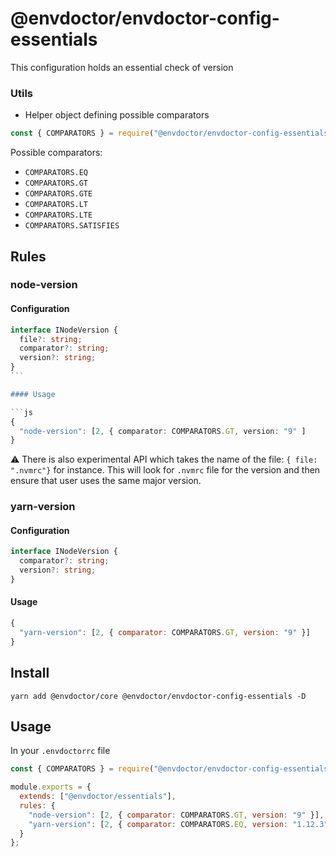 # @envdoctor/envdoctor-config-essentials

This configuration holds an essential check of version

### Utils

- Helper object defining possible comparators

```js
const { COMPARATORS } = require("@envdoctor/envdoctor-config-essentials");
```

Possible comparators:

- `COMPARATORS.EQ`
- `COMPARATORS.GT`
- `COMPARATORS.GTE`
- `COMPARATORS.LT`
- `COMPARATORS.LTE`
- `COMPARATORS.SATISFIES`

## Rules

### node-version

#### Configuration

````ts
interface INodeVersion {
  file?: string;
  comparator?: string;
  version?: string;
}
```

#### Usage

```js
{
  "node-version": [2, { comparator: COMPARATORS.GT, version: "9" ]
}
````

⚠️ There is also experimental API which takes the name of the file: `{ file: ".nvmrc"}` for instance. This will look for `.nvmrc` file for the version and then ensure that user uses the same major version.

### yarn-version

#### Configuration

```ts
interface INodeVersion {
  comparator?: string;
  version?: string;
}
```

#### Usage

```js
{
  "yarn-version": [2, { comparator: COMPARATORS.GT, version: "9" }]
}
```

## Install

`yarn add @envdoctor/core @envdoctor/envdoctor-config-essentials -D`

## Usage

In your `.envdoctorrc` file

```js
const { COMPARATORS } = require("@envdoctor/envdoctor-config-essentials");

module.exports = {
  extends: ["@envdoctor/essentials"],
  rules: {
    "node-version": [2, { comparator: COMPARATORS.GT, version: "9" }],
    "yarn-version": [2, { comparator: COMPARATORS.EQ, version: "1.12.3" }]
  }
};
```
